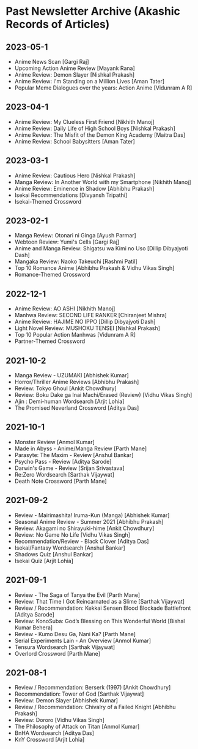 # Past Newsletter Archive (Akashic Records of Articles)

## __**2023-05-1**__
- Anime News Scan [Gargi Raj]
- Upcoming Action Anime Review [Mayank Rana]
- Anime Review: Demon Slayer [Nishkal Prakash]
- Anime Review: I'm Standing on a Million Lives [Aman Tater]
- Popular Meme Dialogues over the years: Action Anime [Vidunram A R]

## __**2023-04-1**__
- Anime Review: My Clueless First Friend [Nikhith Manoj]
- Anime Review: Daily Life of High School Boys [Nishkal Prakash]
- Anime Review: The Misfit of the Demon King Academy [Maitra Das]
- Anime Review: School Babysitters [Aman Tater]

## __**2023-03-1**__
- Anime Review: Cautious Hero [Nishkal Prakash]
- Manga Review: In Another World with my Smartphone [Nikhith Manoj]
- Anime Review: Eminence in Shadow [Abhibhu Prakash]
- Isekai Recommendations [Divyansh Tripathi]
- Isekai-Themed Crossword

## __**2023-02-1**__
- Manga Review: Otonari ni Ginga [Ayush Parmar]
- Webtoon Review: Yumi's Cells [Gargi Raj]
- Anime and Manga Review: Shigatsu wa Kimi no Uso [Dillip Dibyajyoti Dash]
- Mangaka Review: Naoko Takeuchi [Rashmi Patil]
- Top 10 Romance Anime [Abhibhu Prakash & Vidhu Vikas Singh]
- Romance-Themed Crossword

## __**2022-12-1**__
- Anime Review: AO ASHI [Nikhith Manoj]
- Manhwa Review: SECOND LIFE RANKER [Chiranjeet Mishra]
- Anime Review: HAJIME NO IPPO [Dillip Dibyajyoti Dash]
- Light Novel Review: MUSHOKU TENSEI [Nishkal Prakash]
- Top 10 Popular Action Manhwas [Vidunram A R]
- Partner-Themed Crossword

## __**2021-10-2**__
- Manga Review - UZUMAKI [Abhishek Kumar]
- Horror/Thriller Anime Reviews [Abhibhu Prakash]
- Review: Tokyo Ghoul [Ankit Chowdhury]
- Review: Boku Dake ga Inai Machi/Erased (Review) [Vidhu Vikas Singh]
- Ajin : Demi-human Wordsearch [Arjit Lohia]
- The Promised Neverland Crossword [Aditya Das]

## __**2021-10-1**__
- Monster Review [Anmol Kumar]
- Made in Abyss - Anime/Manga Review [Parth Mane]
- Parasyte: The Maxim - Review [Anshul Bankar]
- Psycho Pass - Review [Aditya Sarode]
- Darwin's Game - Review [Srijan Srivastava]
- Re:Zero Wordsearch [Sarthak Vijaywat]
- Death Note Crossword [Parth Mane]

## __**2021-09-2**__
- Review - Mairimashita! Iruma-Kun (Manga) [Abhishek Kumar]
- Seasonal Anime Review - Summer 2021 [Abhibhu Prakash]
- Review: Akagami no Shirayuki-hime [Ankit Chowdhury]
- Review: No Game No Life [Vidhu Vikas Singh]
- Recommendation/Review - Black Clover [Aditya Das]
- Isekai/Fantasy Wordsearch [Anshul Bankar]
- Shadows Quiz [Anshul Bankar]
- Isekai Quiz [Arjit Lohia]

## __**2021-09-1**__
- Review - The Saga of Tanya the Evil [Parth Mane]
- Review: That Time I Got Reincarnated as a Slime [Sarthak Vijaywat]
- Review / Recommendation: Kekkai Sensen Blood Blockade Battlefront [Aditya Sarode]
- Review: KonoSuba: God’s Blessing on This Wonderful World [Bishal Kumar Behera]
- Review - Kumo Desu Ga, Nani Ka? [Parth Mane]
- Serial Experiments Lain - An Overview [Anmol Kumar]
- Tensura Wordsearch [Sarthak Vijaywat]
- Overlord Crossword [Parth Mane]

## __**2021-08-1**__
- Review / Recommendation: Berserk (1997) [Ankit Chowdhury]
- Recommendation: Tower of God [Sarthak Vijaywat]
- Review: Demon Slayer [Abhishek Kumar]
- Review / Recommendation: Chivalry of a Failed Knight [Abhibhu Prakash]
- Review: Dororo [Vidhu Vikas Singh]
- The Philosophy of Attack on Titan [Anmol Kumar]
- BnHA Wordsearch [Aditya Das]
- KnY Crossword [Arjit Lohia]
